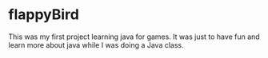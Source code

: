 # flappyBird

This was my first project learning java for games. 
It was just to have fun and learn more about java while I was doing a Java class.
